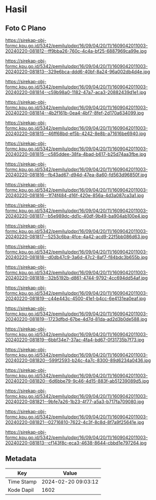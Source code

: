 # Hasil

## Foto C Plano

https://sirekap-obj-formc.kpu.go.id/5342/pemilu/pdpr/16/09/04/20/11/1609042011003-20240220-081812--ff9bba26-760c-4c4a-bf25-6887969ca99e.jpg

https://sirekap-obj-formc.kpu.go.id/5342/pemilu/pdpr/16/09/04/20/11/1609042011003-20240220-081813--329e6bca-ddd6-40bf-8a24-96a002db4d4e.jpg

https://sirekap-obj-formc.kpu.go.id/5342/pemilu/pdpr/16/09/04/20/11/1609042011003-20240220-081814--c59b98a0-1182-47a7-aca3-20882439d1e1.jpg

https://sirekap-obj-formc.kpu.go.id/5342/pemilu/pdpr/16/09/04/20/11/1609042011003-20240220-081814--4b2f161b-0ea4-4bf7-8fef-2d170a634099.jpg

https://sirekap-obj-formc.kpu.go.id/5342/pemilu/pdpr/16/09/04/20/11/1609042011003-20240220-081815--46ff68bd-ef5b-4242-8e8b-a71616be6940.jpg

https://sirekap-obj-formc.kpu.go.id/5342/pemilu/pdpr/16/09/04/20/11/1609042011003-20240220-081815--c585ddee-38fa-4bad-b617-b25d74aa3fbe.jpg

https://sirekap-obj-formc.kpu.go.id/5342/pemilu/pdpr/16/09/04/20/11/1609042011003-20240220-081816--fb43ad67-d94d-47ea-8a60-fd563d96850f.jpg

https://sirekap-obj-formc.kpu.go.id/5342/pemilu/pdpr/16/09/04/20/11/1609042011003-20240220-081816--1f74f484-d16f-420e-856a-4d3a087ca3a1.jpg

https://sirekap-obj-formc.kpu.go.id/5342/pemilu/pdpr/16/09/04/20/11/1609042011003-20240220-081817--b5e989dc-dd1c-40df-9b49-ba904ab100e4.jpg

https://sirekap-obj-formc.kpu.go.id/5342/pemilu/pdpr/16/09/04/20/11/1609042011003-20240220-081817--5253c6ba-4fce-4a42-acd9-22f5bb086d63.jpg

https://sirekap-obj-formc.kpu.go.id/5342/pemilu/pdpr/16/09/04/20/11/1609042011003-20240220-081818--d0db47c9-3a6d-47c2-8af7-f84bdc3b655b.jpg

https://sirekap-obj-formc.kpu.go.id/5342/pemilu/pdpr/16/09/04/20/11/1609042011003-20240220-081818--32b5192b-d861-4744-9792-4cc694dd54af.jpg

https://sirekap-obj-formc.kpu.go.id/5342/pemilu/pdpr/16/09/04/20/11/1609042011003-20240220-081819--c44e443c-4500-41e1-b4cc-6e4131ea0eaf.jpg

https://sirekap-obj-formc.kpu.go.id/5342/pemilu/pdpr/16/09/04/20/11/1609042011003-20240220-081819--1723dfbd-67be-4d7d-81da-ad2d3b0de588.jpg

https://sirekap-obj-formc.kpu.go.id/5342/pemilu/pdpr/16/09/04/20/11/1609042011003-20240220-081819--6bbf34e7-37ac-4fa4-bd67-0f31735b7f73.jpg

https://sirekap-obj-formc.kpu.go.id/5342/pemilu/pdpr/16/09/04/20/11/1609042011003-20240220-081820--599f2593-b24c-4a7c-8300-89d6234a0436.jpg

https://sirekap-obj-formc.kpu.go.id/5342/pemilu/pdpr/16/09/04/20/11/1609042011003-20240220-081820--6d6bbe79-9c46-4d15-883f-ab51239089d5.jpg

https://sirekap-obj-formc.kpu.go.id/5342/pemilu/pdpr/16/09/04/20/11/1609042011003-20240220-081821--9bfe7a26-1b23-4f77-a5a3-b717fa709080.jpg

https://sirekap-obj-formc.kpu.go.id/5342/pemilu/pdpr/16/09/04/20/11/1609042011003-20240220-081821--02716810-7622-4c3f-8c8d-8f7a9f25641e.jpg

https://sirekap-obj-formc.kpu.go.id/5342/pemilu/pdpr/16/09/04/20/11/1609042011003-20240220-081813--cf143f8c-eca3-4638-8644-cbbd1e797264.jpg


## Metadata

| Key        | Value               |
| ---------- | ------------------- |
| Time Stamp | 2024-02-20 09:03:12 |
| Kode Dapil | 1602                |



